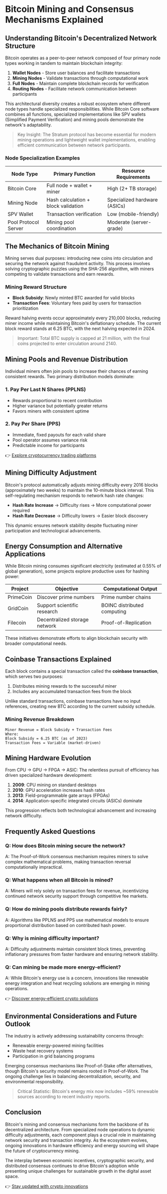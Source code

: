 # Bitcoin Mining and Consensus Mechanisms Explained

## Understanding Bitcoin's Decentralized Network Structure

Bitcoin operates as a peer-to-peer network composed of four primary node types working in tandem to maintain blockchain integrity:

1. **Wallet Nodes** - Store user balances and facilitate transactions
2. **Mining Nodes** - Validate transactions through computational work
3. **Full Nodes** - Maintain complete blockchain records for verification
4. **Routing Nodes** - Facilitate network communication between participants

This architectural diversity creates a robust ecosystem where different node types handle specialized responsibilities. While Bitcoin Core software combines all functions, specialized implementations like SPV wallets (Simplified Payment Verification) and mining pools demonstrate the network's adaptability.

> Key Insight: The Stratum protocol has become essential for modern mining operations and lightweight wallet implementations, enabling efficient communication between network participants.

### Node Specialization Examples

| Node Type              | Primary Function                      | Resource Requirements         |
|------------------------|---------------------------------------|-------------------------------|
| Bitcoin Core           | Full node + wallet + miner            | High (2+ TB storage)          |
| Mining Node            | Hash calculation + block validation   | Specialized hardware (ASICs)  |
| SPV Wallet             | Transaction verification              | Low (mobile-friendly)         |
| Pool Protocol Server   | Mining pool coordination              | Moderate (server-grade)       |

## The Mechanics of Bitcoin Mining

Mining serves dual purposes: introducing new coins into circulation and securing the network against fraudulent activity. This process involves solving cryptographic puzzles using the SHA-256 algorithm, with miners competing to validate transactions and earn rewards.

### Mining Reward Structure

- **Block Subsidy**: Newly minted BTC awarded for valid blocks
- **Transaction Fees**: Voluntary fees paid by users for transaction prioritization

Reward halving events occur approximately every 210,000 blocks, reducing miner income while maintaining Bitcoin's deflationary schedule. The current block reward stands at 6.25 BTC, with the next halving expected in 2024.

> Important: Total BTC supply is capped at 21 million, with the final coins projected to enter circulation around 2140.

## Mining Pools and Revenue Distribution

Individual miners often join pools to increase their chances of earning consistent rewards. Two primary distribution models dominate:

### 1. Pay Per Last N Shares (PPLNS)
- Rewards proportional to recent contribution
- Higher variance but potentially greater returns
- Favors miners with consistent uptime

### 2. Pay Per Share (PPS)
- Immediate, fixed payouts for each valid share
- Pool operator assumes variance risk
- Predictable income for participants

👉 [Explore cryptocurrency trading platforms](https://bit.ly/okx-bonus)

## Mining Difficulty Adjustment

Bitcoin's protocol automatically adjusts mining difficulty every 2016 blocks (approximately two weeks) to maintain the 10-minute block interval. This self-regulating mechanism responds to network hash rate changes:

- **Hash Rate Increase** → Difficulty rises → More computational power required
- **Hash Rate Decrease** → Difficulty lowers → Easier block discovery

This dynamic ensures network stability despite fluctuating miner participation and technological advancements.

## Energy Consumption and Alternative Applications

While Bitcoin mining consumes significant electricity (estimated at 0.55% of global generation), some projects explore productive uses for hashing power:

| Project     | Objective                      | Computational Output          |
|-------------|--------------------------------|-------------------------------|
| PrimeCoin   | Discover prime numbers         | Prime number chains           |
| GridCoin    | Support scientific research    | BOINC distributed computing   |
| Filecoin    | Decentralized storage network  | Proof-of-Replication          |

These initiatives demonstrate efforts to align blockchain security with broader computational needs.

## Coinbase Transactions Explained

Each block contains a special transaction called the **coinbase transaction**, which serves two purposes:

1. Distributes mining rewards to the successful miner
2. Includes any accumulated transaction fees from the block

Unlike standard transactions, coinbase transactions have no input references, creating new BTC according to the current subsidy schedule.

### Mining Revenue Breakdown

```plaintext
Miner Revenue = Block Subsidy + Transaction Fees
Where:
Block Subsidy = 6.25 BTC (as of 2023)
Transaction Fees = Variable (market-driven)
```

## Mining Hardware Evolution

From CPU → GPU → FPGA → ASIC: The relentless pursuit of efficiency has driven specialized hardware development:

1. **2009**: CPU mining on standard desktops
2. **2010**: GPU acceleration increases hash rates
3. **2013**: Field-programmable gate arrays (FPGAs)
4. **2014**: Application-specific integrated circuits (ASICs) dominate

This progression reflects both technological advancement and increasing network difficulty.

## Frequently Asked Questions

### Q: How does Bitcoin mining secure the network?
A: The Proof-of-Work consensus mechanism requires miners to solve complex mathematical problems, making transaction reversal computationally impractical.

### Q: What happens when all Bitcoin is mined?
A: Miners will rely solely on transaction fees for revenue, incentivizing continued network security support through competitive fee markets.

### Q: How do mining pools distribute rewards fairly?
A: Algorithms like PPLNS and PPS use mathematical models to ensure proportional distribution based on contributed hash power.

### Q: Why is mining difficulty important?
A: Difficulty adjustments maintain consistent block times, preventing inflationary pressures from faster hardware and ensuring network stability.

### Q: Can mining be made more energy-efficient?
A: While Bitcoin's energy use is a concern, innovations like renewable energy integration and heat recycling solutions are emerging in mining operations.

👉 [Discover energy-efficient crypto solutions](https://bit.ly/okx-bonus)

## Environmental Considerations and Future Outlook

The industry is actively addressing sustainability concerns through:

- Renewable energy-powered mining facilities
- Waste heat recovery systems
- Participation in grid balancing programs

Emerging consensus mechanisms like Proof-of-Stake offer alternatives, though Bitcoin's security model remains rooted in Proof-of-Work. The ongoing challenge lies in balancing decentralization, security, and environmental responsibility.

> Critical Statistic: Bitcoin's energy mix now includes ~59% renewable sources according to recent industry reports.

## Conclusion

Bitcoin's mining and consensus mechanisms form the backbone of its decentralized architecture. From specialized node operations to dynamic difficulty adjustments, each component plays a crucial role in maintaining network security and transaction integrity. As the ecosystem evolves, ongoing innovations in hardware efficiency and energy sourcing will shape the future of cryptocurrency mining.

The interplay between economic incentives, cryptographic security, and distributed consensus continues to drive Bitcoin's adoption while presenting unique challenges for sustainable growth in the digital asset space.

👉 [Stay updated with crypto innovations](https://bit.ly/okx-bonus)